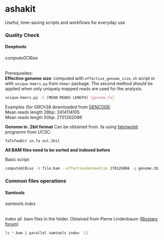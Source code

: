 # ashakit
Useful, time-saving scripts and workflows for everyday use

### Quality Check  

#### Deeptools  

###### computeGCBias  
Prerequisites:  
**Effective genome size**: computed with `effective_genome_size.sh` script or with `unique-kmers.py` from `khmer` package. The second method should be applied when only uniquely mapped reads are used for the analysis.  

```bash
unique-kmers.py -k [MEAN READS LENGTH] [genome.fa]
```
Examples (for GRCh38 downloaded from [GENCODE](https://www.gencodegenes.org/human/release_28.html):  
Mean reads length 28bp: 2414114105  
Mean reads length 50bp: 2701262066  

**Genome in .2bit format** Can be obtained from .fa using [fatotwobit](https://anaconda.org/bioconda/ucsc-fatotwobit) programm from UCSC:  
```bash
faToTwoBit in.fa out.2bit
```
**All BAM files need to be sorted and indexed before**

Basic script:  
```bash
computeGCBias -b file.bam --effectiveGenomeSize 270126066 -g genome.2bit -o output.txt -l 50 --biasPlot plot.png 
```  

### Common files operations

#### Samtools  

###### samtools index   
Index all .bam files in the folder. Obtained from Pierre Lindenbaum ([Biostars forum](https://www.biostars.org/p/170522/))   
```bash
ls *.bam | parallel samtools index '{}'
```	



